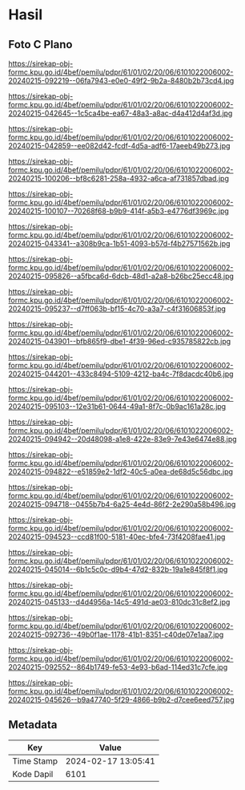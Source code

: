 # Hasil

## Foto C Plano

https://sirekap-obj-formc.kpu.go.id/4bef/pemilu/pdpr/61/01/02/20/06/6101022006002-20240215-092219--06fa7943-e0e0-49f2-9b2a-8480b2b73cd4.jpg

https://sirekap-obj-formc.kpu.go.id/4bef/pemilu/pdpr/61/01/02/20/06/6101022006002-20240215-042645--1c5ca4be-ea67-48a3-a8ac-d4a412d4af3d.jpg

https://sirekap-obj-formc.kpu.go.id/4bef/pemilu/pdpr/61/01/02/20/06/6101022006002-20240215-042859--ee082d42-fcdf-4d5a-adf6-17aeeb49b273.jpg

https://sirekap-obj-formc.kpu.go.id/4bef/pemilu/pdpr/61/01/02/20/06/6101022006002-20240215-100206--bf8c6281-258a-4932-a6ca-af731857dbad.jpg

https://sirekap-obj-formc.kpu.go.id/4bef/pemilu/pdpr/61/01/02/20/06/6101022006002-20240215-100107--70268f68-b9b9-414f-a5b3-e4776df3969c.jpg

https://sirekap-obj-formc.kpu.go.id/4bef/pemilu/pdpr/61/01/02/20/06/6101022006002-20240215-043341--a308b9ca-1b51-4093-b57d-f4b27571562b.jpg

https://sirekap-obj-formc.kpu.go.id/4bef/pemilu/pdpr/61/01/02/20/06/6101022006002-20240215-095826--a5fbca6d-6dcb-48d1-a2a8-b26bc25ecc48.jpg

https://sirekap-obj-formc.kpu.go.id/4bef/pemilu/pdpr/61/01/02/20/06/6101022006002-20240215-095237--d7ff063b-bf15-4c70-a3a7-c4f31606853f.jpg

https://sirekap-obj-formc.kpu.go.id/4bef/pemilu/pdpr/61/01/02/20/06/6101022006002-20240215-043901--bfb865f9-dbe1-4f39-96ed-c935785822cb.jpg

https://sirekap-obj-formc.kpu.go.id/4bef/pemilu/pdpr/61/01/02/20/06/6101022006002-20240215-044201--433c8494-5109-4212-ba4c-7f8dacdc40b6.jpg

https://sirekap-obj-formc.kpu.go.id/4bef/pemilu/pdpr/61/01/02/20/06/6101022006002-20240215-095103--12e31b61-0644-49a1-8f7c-0b9ac161a28c.jpg

https://sirekap-obj-formc.kpu.go.id/4bef/pemilu/pdpr/61/01/02/20/06/6101022006002-20240215-094942--20d48098-a1e8-422e-83e9-7e43e6474e88.jpg

https://sirekap-obj-formc.kpu.go.id/4bef/pemilu/pdpr/61/01/02/20/06/6101022006002-20240215-094822--e51859e2-1df2-40c5-a0ea-de68d5c56dbc.jpg

https://sirekap-obj-formc.kpu.go.id/4bef/pemilu/pdpr/61/01/02/20/06/6101022006002-20240215-094718--0455b7b4-6a25-4e4d-86f2-2e290a58b496.jpg

https://sirekap-obj-formc.kpu.go.id/4bef/pemilu/pdpr/61/01/02/20/06/6101022006002-20240215-094523--ccd81f00-5181-40ec-bfe4-73f4208fae41.jpg

https://sirekap-obj-formc.kpu.go.id/4bef/pemilu/pdpr/61/01/02/20/06/6101022006002-20240215-045014--6b1c5c0c-d9b4-47d2-832b-19a1e845f8f1.jpg

https://sirekap-obj-formc.kpu.go.id/4bef/pemilu/pdpr/61/01/02/20/06/6101022006002-20240215-045133--d4d4956a-14c5-491d-ae03-810dc31c8ef2.jpg

https://sirekap-obj-formc.kpu.go.id/4bef/pemilu/pdpr/61/01/02/20/06/6101022006002-20240215-092736--49b0f1ae-1178-41b1-8351-c40de07e1aa7.jpg

https://sirekap-obj-formc.kpu.go.id/4bef/pemilu/pdpr/61/01/02/20/06/6101022006002-20240215-092552--864b1749-fe53-4e93-b6ad-114ed31c7cfe.jpg

https://sirekap-obj-formc.kpu.go.id/4bef/pemilu/pdpr/61/01/02/20/06/6101022006002-20240215-045626--b9a47740-5f29-4866-b9b2-d7cee6eed757.jpg


## Metadata

| Key        | Value               |
| ---------- | ------------------- |
| Time Stamp | 2024-02-17 13:05:41 |
| Kode Dapil | 6101                |



